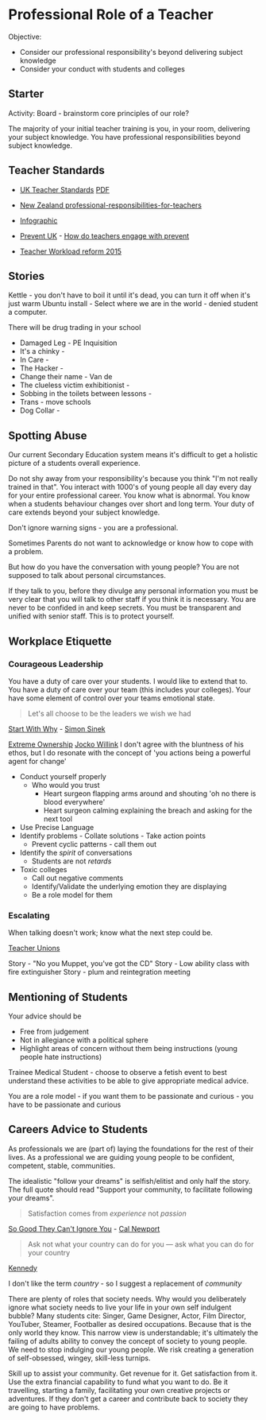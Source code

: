Professional Role of a Teacher
==============================

Objective:
* Consider our professional responsibility's beyond delivering subject knowledge
* Consider your conduct with students and colleges


Starter
-------

Activity: Board - brainstorm core principles of our role?

The majority of your initial teacher training is you, in your room, delivering your subject knowledge.
You have professional responsibilities beyond subject knowledge.


Teacher Standards
-----------------

* [UK Teacher Standards](https://www.gov.uk/government/publications/teachers-standards) [PDF](https://assets.publishing.service.gov.uk/government/uploads/system/uploads/attachment_data/file/665520/Teachers__Standards.pdf)
* [New Zealand professional-responsibilities-for-teachers](https://education.nsw.gov.au/about-us/jobs-and-opportunities/school-careers/teachers/professional-responsibilities-for-teachers)
* [Infographic](https://infograph.venngage.com/p/230898/roles-and-responsibilities-of-a-professional-teacher)

* [Prevent UK](https://assets.publishing.service.gov.uk/government/uploads/system/uploads/attachment_data/file/445977/3799_Revised_Prevent_Duty_Guidance__England_Wales_V2-Interactive.pdf) - [How do teachers engage with prevent](https://crestresearch.ac.uk/comment/lewis-teachers-engage-prevent/)
* [Teacher Workload reform 2015](https://www.gov.uk/government/publications/reducing-teachers-workload/reducing-teachers-workload)

Stories
-------

Kettle - you don't have to boil it until it's dead, you can turn it off when it's just warm
Ubuntu install - Select where we are in the world - denied student a computer.

There will be drug trading in your school

* Damaged Leg - PE Inquisition
* It's a chinky -
* In Care -
* The Hacker -
* Change their name - Van de
* The clueless victim exhibitionist -
* Sobbing in the toilets between lessons -
* Trans - move schools
* Dog Collar -


Spotting Abuse
--------------

Our current Secondary Education system means it's difficult to get a holistic picture of a students overall experience.

Do not shy away from your responsibility's because you think "I'm not really trained in that".
You interact with 1000's of young people all day every day for your entire professional career.
You know what is abnormal.
You know when a students behaviour changes over short and long term.
Your duty of care extends beyond your subject knowledge.

Don't ignore warning signs - you are a professional.

Sometimes Parents do not want to acknowledge or know how to cope with a problem.

But how do you have the conversation with young people?
You are not supposed to talk about personal circumstances.

If they talk to you, before they divulge any personal information you must be very clear that you will talk to other staff if you think it is necessary.
You are never to be confided in and keep secrets. You must be transparent and unified with senior staff.
This is to protect yourself.


Workplace Etiquette
-------------------

### Courageous Leadership

You have a duty of care over your students.
I would like to extend that to.
You have a duty of care over your team (this includes your colleges).
Your have some element of control over your teams emotional state.

> Let's all choose to be the leaders we wish we had

[Start With Why](https://startwithwhy.com/) - [Simon Sinek](https://en.wikipedia.org/wiki/Simon_Sinek)

[Extreme Ownership](https://www.amazon.co.uk/Extreme-Ownership-Jocko-Willink/dp/1250067057) [Jocko Willink](https://en.wikipedia.org/wiki/Jocko_Willink)
I don't agree with the bluntness of his ethos, but I do resonate with the concept of 'you actions being a powerful agent for change'

* Conduct yourself properly
    * Who would you trust
        * Heart surgeon flapping arms around and shouting 'oh no there is blood everywhere'
        * Heart surgeon calming explaining the breach and asking for the next tool
* Use Precise Language
* Identify problems - Collate solutions - Take action points
    * Prevent cyclic patterns - call them out
* Identify the *spirit* of conversations
    * Students are not _retards_
* Toxic colleges
    * Call out negative comments
    * Identify/Validate the underlying emotion they are displaying
    * Be a role model for them

### Escalating

When talking doesn't work; know what the next step could be.

[Teacher Unions](https://en.wikipedia.org/wiki/Teachers%27_trade_unions_in_the_United_Kingdom)

Story - "No you Muppet, you've got the CD"
Story - Low ability class with fire extinguisher
Story - plum and reintegration meeting


Mentioning of Students
----------------------

Your advice should be
* Free from judgement
* Not in allegiance with a political sphere
* Highlight areas of concern without them being instructions (young people hate instructions)

Trainee Medical Student - choose to observe a fetish event to best understand these activities to be able to give appropriate medical advice.

You are a role model - if you want them to be passionate and curious - you have to be passionate and curious


Careers Advice to Students
--------------------------

As professionals we are (part of) laying the foundations for the rest of their lives.
As a professional we are guiding young people to be confident, competent, stable, communities.

The idealistic "follow your dreams" is selfish/elitist and only half the story.
The full quote should read "Support your community, to facilitate following your dreams".

> Satisfaction comes from *experience* not _passion_

[So Good They Can't Ignore You](https://www.amazon.co.uk/Good-They-Cant-Ignore-You/dp/0349415862) - [Cal Newport](https://en.wikipedia.org/wiki/Cal_Newport)

> Ask not what your country can do for you — ask what you can do for your country

[Kennedy](https://en.wikipedia.org/wiki/Inauguration_of_John_F._Kennedy)

I don't like the term _country_ - so I suggest a replacement of _community_

There are plenty of roles that society needs.
Why would you deliberately ignore what society needs to live your life in your own self indulgent bubble?
Many students cite: Singer, Game Designer, Actor, Film Director, YouTuber, Steamer, Footballer as desired occupations. Because that is the only world they know.
This narrow view is understandable; it's ultimately the failing of adults ability to convey the concept of society to young people.
We need to stop indulging our young people. We risk creating a generation of self-obsessed, wingey, skill-less turnips.

Skill up to assist your community.
Get revenue for it.
Get satisfaction from it.
Use the extra financial capability to fund what you want to do. Be it travelling, starting a family, facilitating your own creative projects or adventures.
If they don't get a career and contribute back to society they are going to have problems.
